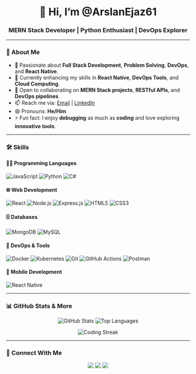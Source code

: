 <h1 align="center">
  <span>👋</span> Hi, I’m @ArslanEjaz61
</h1>
<h3 align="center">MERN Stack Developer | Python Enthusiast | DevOps Explorer</h3>

---

### 📌 About Me
- 👀 Passionate about **Full Stack Development**, **Problem Solving**, **DevOps**, and **React Native**.  
- 🌱 Currently enhancing my skills in **React Native**, **DevOps Tools**, and **Cloud Computing**.  
- 💞️ Open to collaborating on **MERN Stack projects**, **RESTful APIs**, and **DevOps pipelines**.  
- 📫 Reach me via: [Email](mailto:arslanejaz61@gmail.com) | [LinkedIn](https://www.linkedin.com/in/arslan-ejaz-8b717a240)  
- 😄 Pronouns: **He/Him**  
- ⚡ Fun fact: I enjoy **debugging** as much as **coding** and love exploring **innovative tools**.  

---

### 🛠️ Skills

#### 👨‍💻 Programming Languages
![JavaScript](https://img.shields.io/badge/-JavaScript-F7DF1E?logo=javascript&logoColor=black)
![Python](https://img.shields.io/badge/-Python-3776AB?logo=python&logoColor=white)
![C#](https://img.shields.io/badge/-C%23-239120?logo=c-sharp&logoColor=white)

#### 🌐 Web Development
![React](https://img.shields.io/badge/-React-61DAFB?logo=react&logoColor=black)
![Node.js](https://img.shields.io/badge/-Node.js-339933?logo=node.js&logoColor=white)
![Express.js](https://img.shields.io/badge/-Express.js-000000?logo=express&logoColor=white)
![HTML5](https://img.shields.io/badge/-HTML5-E34F26?logo=html5&logoColor=white)
![CSS3](https://img.shields.io/badge/-CSS3-1572B6?logo=css3&logoColor=white)

#### 🗄️ Databases
![MongoDB](https://img.shields.io/badge/-MongoDB-47A248?logo=mongodb&logoColor=white)
![MySQL](https://img.shields.io/badge/-MySQL-4479A1?logo=mysql&logoColor=white)

#### 🚀 DevOps & Tools
![Docker](https://img.shields.io/badge/-Docker-2496ED?logo=docker&logoColor=white)
![Kubernetes](https://img.shields.io/badge/-Kubernetes-326CE5?logo=kubernetes&logoColor=white)
![Git](https://img.shields.io/badge/-Git-F05032?logo=git&logoColor=white)
![GitHub Actions](https://img.shields.io/badge/-GitHub_Actions-2088FF?logo=github-actions&logoColor=white)
![Postman](https://img.shields.io/badge/-Postman-FF6C37?logo=postman&logoColor=white)

#### 📱 Mobile Development
![React Native](https://img.shields.io/badge/-React_Native-61DAFB?logo=react&logoColor=black)

---

### 📊 GitHub Stats & More

<p align="center">
  <img src="https://github-readme-stats.vercel.app/api?username=ArslanEjaz61&show_icons=true&theme=radical&include_all_commits=true&count_private=true" alt="GitHub Stats">
  <img src="https://github-readme-stats.vercel.app/api/top-langs/?username=ArslanEjaz61&layout=compact&theme=radical" alt="Top Languages">
</p>

<p align="center">
  <img src="https://github-readme-streak-stats.herokuapp.com?user=ArslanEjaz61&theme=radical&hide_border=true" alt="Coding Streak">
</p>

---

### 🔗 Connect With Me
<p align="center">
  <a href="https://www.linkedin.com/in/arslan-ejaz-8b717a240"><img src="https://img.shields.io/badge/-LinkedIn-blue?logo=linkedin&logoColor=white"></a>
  <a href="mailto:arslanejaz61@gmail.com"><img src="https://img.shields.io/badge/-Email-red?logo=gmail&logoColor=white"></a>
  <a href="https://github.com/ArslanEjaz61"><img src="https://img.shields.io/badge/-GitHub-181717?logo=github&logoColor=white"></a>
</p>
